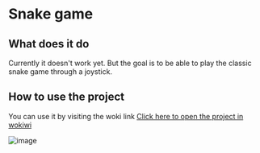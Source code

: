 # Snake game #

## What does it do ##

Currently it doesn't work yet. But the goal is to be able to play the classic snake game through a  joystick.


## How to use the project ##

You can use it by visiting the woki link [Click here to open the project in wokiwi](https://wokwi.com/projects/406049930858861569)

![image](https://github.com/user-attachments/assets/4cc9f49d-4e6b-422a-9e55-fcf41b8da490)
